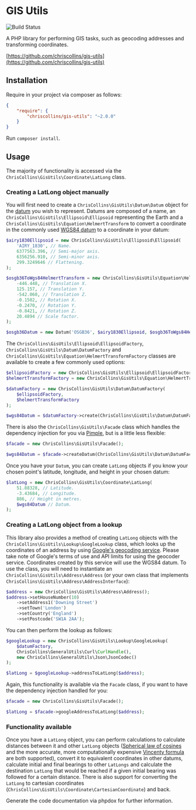 GIS Utils
=========

![Build Status](https://github.com/chriscollins/gis-utils/actions/workflows/build.yml/badge.svg)

A PHP library for performing GIS tasks, such as geocoding addresses and transforming coordinates.

[https://github.com/chriscollins/gis-utils](https://github.com/chriscollins/gis-utils)

Installation
------------

Require in your project via composer as follows:

```json
{
    "require": {
        "chriscollins/gis-utils": "~2.0.0"
    }
}
```

Run `composer install`.

Usage
-----

The majority of functionality is accessed via the `ChrisCollins\GisUtils\Coordinate\LatLong` class.

### Creating a LatLong object manually

You will first need to create a `ChrisCollins\GisUtils\Datum\Datum` object for the [datum](http://en.wikipedia.org/wiki/Datum_(geodesy)) you wish to represent.  Datums are composed of a name, an `ChrisCollins\GisUtils\Ellipsoid\Ellipsoid` representing the Earth and a `ChrisCollins\GisUtils\Equation\HelmertTransform` to convert a coordinate in the commonly used [WGS84 datum](http://en.wikipedia.org/wiki/World_Geodetic_System) to a coordinate in your datum:

```php
$airy1830Ellipsoid = new ChrisCollins\GisUtils\Ellipsoid\Ellipsoid(
    'AIRY_1830', // Name.
    6377563.396, // Semi-major axis.
    6356256.910, // Semi-minor axis.
    299.3249646 // Flattening.
);

$osgb36ToWgs84HelmertTransform = new ChrisCollins\GisUtils\Equation\HelmertTransform(
    -446.448, // Translation X.
    125.157, // Translation Y.
    -542.060, // Translation Z.
    -0.1502, // Rotation X.
    -0.2470, // Rotation Y.
    -0.8421, // Rotation Z.
    20.4894 // Scale factor.
);

$osgb36Datum = new Datum('OSGB36', $airy1830Ellipsoid, $osgb36ToWgs84HelmertTransform);
```

The `ChrisCollins\GisUtils\Ellipsoid\EllipsoidFactory`, `ChrisCollins\GisUtils\Datum\DatumFactory` and `ChrisCollins\GisUtils\Equation\HelmertTransformFactory` classes are available to create a few commonly used options:

```php
$ellipsoidFactory = new ChrisCollins\GisUtils\Ellipsoid\EllipsoidFactory();
$helmertTransformFactory = new ChrisCollins\GisUtils\Equation\HelmertTransformFactory();

$datumFactory = new ChrisCollins\GisUtils\Datum\DatumFactory(
    $ellipsoidFactory,
    $helmertTransformFactory
);

$wgs84Datum = $datumFactory->create(ChrisCollins\GisUtils\Datum\DatumFactory::DATUM_WGS84);
```

There is also the `ChrisCollins\GisUtils\Facade` class which handles the dependency injection for you via [Pimple](http://pimple.sensiolabs.org), but is a little less flexible:

```php
$facade = new ChrisCollins\GisUtils\Facade();

$wgs84Datum = $facade->createDatum(ChrisCollins\GisUtils\Datum\DatumFactory::DATUM_WGS84);
```

Once you have your `Datum`, you can create `LatLong` objects if you know your chosen point's latitude, longitude, and height in your chosen datum:

```php
$latLong = new ChrisCollins\GisUtils\Coordinate\LatLong(
    51.88328, // Latitude.
    -3.43684, // Longitude.
    886, // Height in metres.
    $wgs84Datum // Datum.
);
```

### Creating a LatLong object from a lookup

This library also provides a method of creating `LatLong` objects with the `ChrisCollins\GisUtils\Lookup\GoogleLookup` class, which looks up the coordinates of an address by using [Google's geocoding service](https://developers.google.com/maps/documentation/geocoding).  Please take note of Google's terms of use and API limits for using the geocoder service.  Coordinates created by this service will use the WGS84 datum.  To use the class, you will need to instantiate an `ChrisCollins\GisUtils\Address\Address` (or your own class that implements `ChrisCollins\GisUtils\Address\AddressInterface`):

```php
$address = new ChrisCollins\GisUtils\Address\Address();
$address->setHouseNumber(10)
    ->setAddress1('Downing Street')
    ->setTown('London')
    ->setCountry('England')
    ->setPostcode('SW1A 2AA');
```

You can then perform the lookup as follows:

```php
$googleLookup = new ChrisCollins\GisUtils\Lookup\GoogleLookup(
    $datumFactory,
    ChrisCollins\GeneralUtils\Curl\CurlHandle(),
    new ChrisCollins\GeneralUtils\Json\JsonCodec()
);

$latLong = $googleLookup->addressToLatLong($address);
```

Again, this functionality is available via the `Facade` class, if you want to have the dependency injection handled for you:

```php
$facade = new ChrisCollins\GisUtils\Facade();

$latLong = $facade->googleAddressToLatLong($address);
```

### Functionality available

Once you have a `LatLong` object, you can perform calculations to calculate distances between it and other `LatLong` objects ([Spherical law of cosines](http://en.wikipedia.org/wiki/Spherical_law_of_cosines) and the more accurate, more computationally expensive [Vincenty formula](http://en.wikipedia.org/wiki/Vincenty's_formulae) are both supported), convert it to equivalent coordinates in other datums, calculate initial and final bearings to other `LatLongs` and calculate the destination `LatLong` that would be reached if a given initial bearing was followed for a certain distance.  There is also support for converting the `LatLong` to cartesian coordinates (`ChrisCollins\GisUtils\Coordinate\CartesianCoordinate`) and back.

Generate the code documentation via phpdox for further information.
